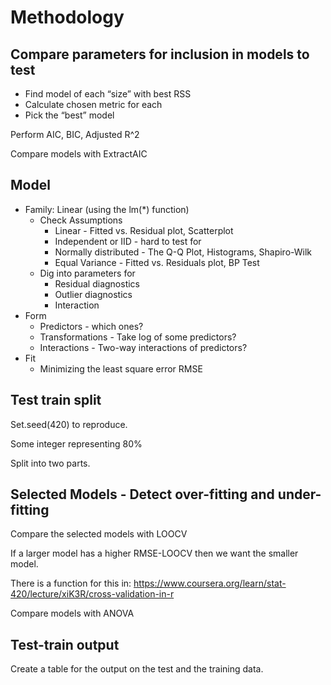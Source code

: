 


# Methodology

## Compare parameters for inclusion in models to test

* Find model of each “size” with best RSS
* Calculate chosen metric for each
* Pick the “best” model

Perform AIC, BIC, Adjusted R^2

Compare models with ExtractAIC

## Model

* Family: Linear (using the lm(*) function)
    * Check Assumptions
        * Linear - Fitted vs. Residual plot, Scatterplot
        * Independent or IID - hard to test for
        * Normally distributed - The Q-Q Plot, Histograms, Shapiro-Wilk
        * Equal Variance - Fitted vs. Residuals plot, BP Test
    * Dig into parameters for
        * Residual diagnostics
        * Outlier diagnostics
        * Interaction
* Form
    * Predictors - which ones?  
    * Transformations - Take log of some predictors?
    * Interactions - Two-way interactions of predictors?
* Fit
    * Minimizing the least square error RMSE



## Test train split

Set.seed(420) to reproduce.

Some integer representing 80%

Split into two parts.


## Selected Models - Detect over-fitting and under-fitting

Compare the selected models with LOOCV

If a larger model has a higher RMSE-LOOCV then we want the smaller model.

There is a function for this in: https://www.coursera.org/learn/stat-420/lecture/xiK3R/cross-validation-in-r

Compare models with ANOVA

## Test-train output

Create a table for the output on the test and the training data.

